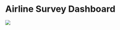 # Airline Survey Dashboard

![](https://github.com/Blessingochai6/DANO-Airline-customer-survey-data-insights/blob/main/Screenshot%20)

